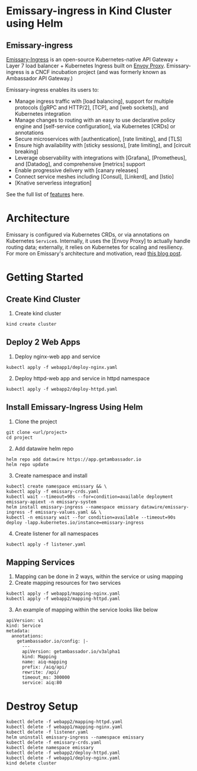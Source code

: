 # Emissary-ingress in Kind Cluster using Helm
## Emissary-ingress

[Emissary-Ingress](https://www.getambassador.io) is an open-source Kubernetes-native API Gateway +
Layer 7 load balancer + Kubernetes Ingress built on [Envoy Proxy](https://www.envoyproxy.io).
Emissary-ingress is a CNCF incubation project (and was formerly known as Ambassador API Gateway.)

Emissary-ingress enables its users to:
* Manage ingress traffic with [load balancing], support for multiple protocols ([gRPC and HTTP/2], [TCP], and [web sockets]), and Kubernetes integration
* Manage changes to routing with an easy to use declarative policy engine and [self-service configuration], via Kubernetes [CRDs] or annotations
* Secure microservices with [authentication], [rate limiting], and [TLS]
* Ensure high availability with [sticky sessions], [rate limiting], and [circuit breaking]
* Leverage observability with integrations with [Grafana], [Prometheus], and [Datadog], and comprehensive [metrics] support
* Enable progressive delivery with [canary releases]
* Connect service meshes including [Consul], [Linkerd], and [Istio]
* [Knative serverless integration]

See the full list of [features](https://www.getambassador.io/features/) here.

# Architecture

Emissary is configured via Kubernetes CRDs, or via annotations on Kubernetes `Service`s. Internally,
it uses the [Envoy Proxy] to actually handle routing data; externally, it relies on Kubernetes for
scaling and resiliency. For more on Emissary's architecture and motivation, read [this blog post](https://blog.getambassador.io/building-ambassador-an-open-source-api-gateway-on-kubernetes-and-envoy-ed01ed520844).

# Getting Started

## Create Kind Cluster
1. Create kind cluster
```
kind create cluster
```

## Deploy 2 Web Apps
1. Deploy nginx-web app and service
```
kubectl apply -f webapp1/deploy-nginx.yaml
```
2. Deploy httpd-web app and service in httpd namespace
```
kubectl apply -f webapp2/deploy-httpd.yaml
```

## Install Emissary-Ingress Using Helm
1. Clone the project
```
git clone <url/project>
cd project
```
2. Add datawire helm repo
```
helm repo add datawire https://app.getambassador.io
helm repo update
```
3. Create namespace and install
```
kubectl create namespace emissary && \
kubectl apply -f emissary-crds.yaml
kubectl wait --timeout=90s --for=condition=available deployment emissary-apiext -n emissary-system
helm install emissary-ingress --namespace emissary datawire/emissary-ingress -f emissary-values.yaml && \
kubectl -n emissary wait --for condition=available --timeout=90s deploy -lapp.kubernetes.io/instance=emissary-ingress
```
4. Create listener for all namespaces
```
kubectl apply -f listener.yaml
```
## Mapping Services
1. Mapping can be done in 2 ways, within the service or using mapping 
2. Create mapping resources for two services
```
kubectl apply -f webapp1/mapping-nginx.yaml
kubectl apply -f webapp2/mapping-httpd.yaml
```
3. An example of mapping within the service looks like below
```
apiVersion: v1
kind: Service
metadata:
  annotations:
    getambassador.io/config: |-
      ---
      apiVersion: getambassador.io/v3alpha1
      kind: Mapping
      name: aiq-mapping
      prefix: /aiq/api/
      rewrite: /api/
      timeout_ms: 300000
      service: aiq:80

```

# Destroy Setup
```
kubectl delete -f webapp2/mapping-httpd.yaml
kubectl delete -f webapp1/mapping-nginx.yaml
kubectl delete -f listener.yaml
helm uninstall emissary-ingress --namespace emissary
kubectl delete -f emissary-crds.yaml
kubectl delete namespace emissary
kubectl delete -f webapp2/deploy-httpd.yaml
kubectl delete -f webapp1/deploy-nginx.yaml
kind delete cluster
```